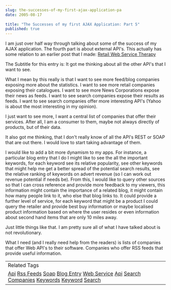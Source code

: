 ```yaml
---
slug: the-successes-of-my-first-ajax-application-pa
date: 2005-08-17
 
title: "The Successes of my first AJAX Application: Part 5"
published: true
---
```

I am just over half way through talking about some of the success of my AJAX application. The fourth part is about external API's. This actually has some relation to an earlier post that I made: <a href="http://www.kinlan.co.uk/2005/08/retail-web-service-therapy.html">Retail Web Service Therapy</a><p />The Subtitle for this entry is: It got me thinking about all the other API's that I want to see.<p />What I mean by this really is that I want to see more feed/blog companies exposing more about the statistics.  I want to see more retail companies exposing their catalogues.  I want to see more News Corporations expose their news as feeds.  I want to see search companies expose their results as feeds.  I want to see search companies offer more interesting API's (Yahoo is about the most interesting in my opinion).<p />I just want to see more, I want a central list of companies that offer their services.  After all, I am a consumer to them, maybe not always directly of products, but of their data.<p />It also got me thinking, that I don't really know of all the API's REST or SOAP that are out there.  I would love to start taking advantage of them.<p />I would like to add a bit more dynamism to my apps.  For instance,  a particular blog entry that I do I might like to see the all the important keywords, for each keyword see its relative popularity, see other keywords that might help me get a better spread of the potential search results, see the relative ranking of keywords on advert revenue (so I can work out revenue potential if needs be).  From this, I would like to query other sources so that I can cross reference and provide more feedback to my viewers, this information might contain the importance of a related blog, it might contain how many people link to it, who else that blog links to.  It could provide a further level of service, for each keyword that might be a product I could query the retailer and provide best buy information or maybe localised product information based on where the user resides or even information about second hand items that are only 10 miles away.<p />Just little things like that.  I am pretty sure all of what I have talked about is not revolutionary.<p />What I need (and I really need help from the readers) is lists of companies that offer Web API's to their software.  Companies who offer RSS feeds that provide useful information.<p /><table class="TechnoratiHead TagHeader">
<tr><td>Related Tags</td></tr>
<tr class="Technorati"><td>
<a href="https://paul.kinlan.me/tags/Api" class="Tag" rel="tag">Api</a> <a href="https://paul.kinlan.me/tags/Rss%20Feeds" class="Tag" rel="tag">Rss Feeds</a> <a href="https://paul.kinlan.me/tags/Soap" class="Tag" rel="tag">Soap</a> <a href="https://paul.kinlan.me/tags/Blog%20Entry" class="Tag" rel="tag">Blog Entry</a> <a href="https://paul.kinlan.me/tags/Web%20Service" class="Tag" rel="tag">Web Service</a> <a href="https://paul.kinlan.me/tags/Api" class="Tag" rel="tag">Api</a> <a href="https://paul.kinlan.me/tags/Search%20Companies" class="Tag" rel="tag">Search Companies</a> <a href="https://paul.kinlan.me/tags/Keywords" class="Tag" rel="tag">Keywords</a> <a href="https://paul.kinlan.me/tags/Keyword" class="Tag" rel="tag">Keyword</a> <a href="https://paul.kinlan.me/tags/Search" class="Tag" rel="tag">Search</a>
</td></tr>
</table>

